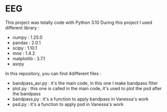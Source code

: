# EEG
This project was totally code with Python 3.10
During this project I used different library :
- numpy : 1.25.0
- pandas : 2.0.1
- scipy : 1.10.1
- mne : 1.4.2
- matplotlib : 3.7.1
- asrpy

In this repository, you can find 4different files :
- bandpass_asr.py : it's the main code, in this one I make bandpass filter
- plot.py : this one is called in the main code, it's used to plot the psd after the bandpass
- bandpass.py : it's a function to apply bandpass in Vanessa's work
- psd.py : it's a function to apply psd in Vanessa's work
